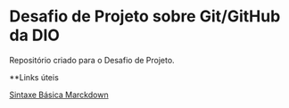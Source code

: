 # Desafio de Projeto sobre Git/GitHub da DIO
Repositório criado para o Desafio de Projeto.

**Links úteis

[Sintaxe Básica Marckdown](https://www.markdownguide.org/basic-syntax)
